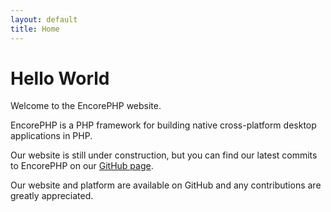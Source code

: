 ```yaml
---
layout: default
title: Home
---
```


# Hello World
Welcome to the EncorePHP website.

EncorePHP is a PHP framework for building native cross-platform desktop applications in PHP.

Our website is still under construction, but you can find our latest commits to EncorePHP on our [GitHub page](http://github.com/encorephp).

Our website and platform are available on GitHub and any contributions are greatly appreciated.